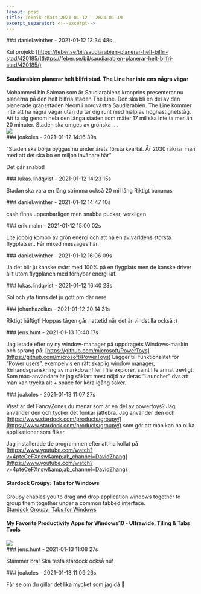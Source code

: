 ```yaml
---
layout: post
title: Teknik-chatt 2021-01-12 - 2021-01-19
excerpt_separator: <!--excerpt-->
---
```

<section class="message" markdown="1">
### daniel.winther - 2021-01-12 13:34 48s

Kul projekt: [https://feber.se/bil/saudiarabien-planerar-helt-bilfri-stad/420185/](https://feber.se/bil/saudiarabien-planerar-helt-bilfri-stad/420185/)

<div class="attachment"><h4>Saudiarabien planerar helt bilfri stad. The Line har inte ens några vägar</h4><div class="text">Mohammed bin Salman som är Saudiarabiens kronprins presenterar nu planerna på den helt bilfria staden The Line. Den ska bli en del av den planerade gränsstaden Neom i nordvästra Saudiarabien. The Line kommer inte att ha några vägar utan du tar dig runt med hjälp av höghastighetståg. Att ta sig genom hela den långa staden som mäter 17 mil ska inte ta mer än 20 minuter. Staden ska omges av grönska ....</div>
<a href="https://feber.se/bil/saudiarabien-planerar-helt-bilfri-stad/420185/"><img src="https://static.feber.se/article_images/50/68/73/506873.jpg" fallback="Saudiarabien planerar helt bilfri stad. The Line har inte ens några vägar"/></a></div>
    
</section>
<section class="message" markdown="1">
### joakoles - 2021-01-12 14:16 39s

"Staden ska börja byggas nu under årets första kvartal. År 2030 räknar man med att det ska bo en miljon invånare här"

Det går snabbt!
</section>
<section class="message" markdown="1">
### lukas.lindqvist - 2021-01-12 14:23 15s

Stadan ska vara en lång strimma också 20 mil lång
Riktigt bananas
</section>
<section class="message" markdown="1">
### daniel.winther - 2021-01-12 14:47 10s

cash finns uppenbarligen
men snabba puckar, verkligen
</section>
<section class="message" markdown="1">
### erik.malm - 2021-01-12 15:00 02s

Lite jobbig kombo av grön energi och att ha en av världens största flygplatser..
Får mixed messages här.
</section>
<section class="message" markdown="1">
### daniel.winther - 2021-01-12 16:06 09s

Ja det blir ju kanske svårt med 100% på en flygplats men de kanske driver allt utom flygplanen med förnybar energi iaf.
</section>
<section class="message" markdown="1">
### lukas.lindqvist - 2021-01-12 16:40 23s

Sol och yta finns det ju gott om där nere
</section>
<section class="message" markdown="1">
### johanhazelius - 2021-01-12 20:14 31s

Riktigt häftigt! Hoppas tågen går nattetid när det är vindstilla också :)
</section>
<section class="message" markdown="1">
### jens.hunt - 2021-01-13 10:40 17s

Jag letade efter ny ny window-manager på uppdragets Windows-maskin och sprang på: [https://github.com/microsoft/PowerToys](https://github.com/microsoft/PowerToys)
Lägger till funktionalitet för “Power users”, exempelvis en rätt skaplig window manager, förhandsgranskning av markdownfiler i file explorer, samt lite annat trevligt.
Som mac-användare är jag såklart mest nöjd av deras “Launcher” dvs att man kan trycka alt + space för köra igång saker.
</section>
<section class="message" markdown="1">
### joakoles - 2021-01-13 11:07 27s

Visst är det FancyZones du menar som är en del av powertoys? Jag använder den och tycker det funkar jättebra. Jag använder den och [https://www.stardock.com/products/groupy/](https://www.stardock.com/products/groupy/) som gör att man kan ha olika applikationer som flikar.

Jag installerade de programmen efter att ha kollat på [https://www.youtube.com/watch?v=4pteCeFXnsw&amp;ab_channel=DavidZhang](https://www.youtube.com/watch?v=4pteCeFXnsw&amp;ab_channel=DavidZhang)

<div class="attachment"><h4>Stardock Groupy: Tabs for Windows</h4><div class="text">Groupy enables you to drag and drop application windows together to group them together under a common tabbed interface.</div>
<a href="https://www.stardock.com/products/groupy/">Stardock Groupy: Tabs for Windows</a></div>
    


<div class="attachment"><h4>My Favorite Productivity Apps for Windows10 - Ultrawide, Tiling &amp; Tabs Tools</h4><div class="text"></div>
<a href="https://www.youtube.com/watch?v=4pteCeFXnsw&amp;ab_channel=DavidZhang"><div class="linkdiv"><img src="/assets/blogAssets/My Favorite Productivity Apps for Windows10 - Ultrawide, Tiling &amp; Tabs Tools" fallback="My Favorite Productivity Apps for Windows10 - Ultrawide, Tiling &amp; Tabs Tools"/></div></a></div>
    
</section>
<section class="message" markdown="1">
### jens.hunt - 2021-01-13 11:08 27s

Stämmer bra! Ska testa stardock också nu!
</section>
<section class="message" markdown="1">
### joakoles - 2021-01-13 11:09 26s

Får se om du gillar det lika mycket som jag då 🙂

<!--excerpt-->
</section>